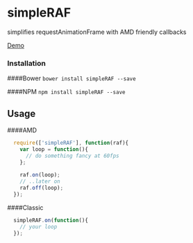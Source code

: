 # simpleRAF
simplifies requestAnimationFrame with AMD friendly callbacks

[Demo](http://codepen.io/meodai/pen/BNjaar?editors=001)

### Installation
####Bower 
`bower install simpleRAF --save`

####NPM
`npm install simpleRAF --save`

## Usage
####AMD 
```javascript
  require(['simpleRAF'], function(raf){
    var loop = function(){
      // do something fancy at 60fps
    };
    
    raf.on(loop);
    // ..later on
    raf.off(loop);
  });
```
####Classic

```javascript
  simpleRAF.on(function(){
    // your loop
  });
```
